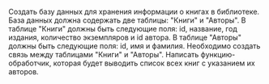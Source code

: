 Создать базу данных для хранения информации о книгах в библиотеке.
База данных должна содержать две таблицы: "Книги" и "Авторы".
В таблице "Книги" должны быть следующие поля: id, название, год издания,
количество экземпляров и id автора.
В таблице "Авторы" должны быть следующие поля: id, имя и фамилия.
Необходимо создать связь между таблицами "Книги" и "Авторы".
Написать функцию-обработчик, которая будет выводить список всех книг с
указанием их авторов.